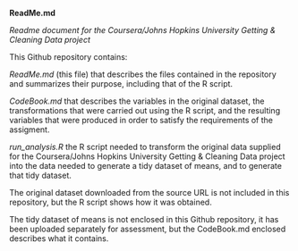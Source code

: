 **ReadMe.md**

*Readme document for the Coursera/Johns Hopkins University Getting & Cleaning Data project*

This Github repository contains:

*ReadMe.md* (this file) that describes the files contained in the repository and summarizes their purpose, including that of the R script.

*CodeBook.md* that describes the variables in the original dataset, the transformations that were carried out using the R script, and the resulting variables that were produced in order to satisfy the requirements of the assigment.

*run_analysis.R* the R script needed to transform the original data supplied for the Coursera/Johns Hopkins University Getting & Cleaning Data project into the data needed to generate a tidy dataset of means, and to generate that tidy dataset.

The original dataset downloaded from the source URL is not included in this repository, but the R script shows how it was obtained.

The tidy dataset of means is not enclosed in this Github repository, it has been uploaded separately for assessment, but the CodeBook.md enclosed describes what it contains.